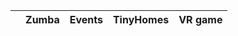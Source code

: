 ||Zumba|Events|TinyHomes|VR game|
|---|---|---|---|---|


<!---
gig-wintec/gig-wintec is a ✨ special ✨ repository because its `README.md` (this file) appears on your GitHub profile.
You can click the Preview link to take a look at your changes.
--->
